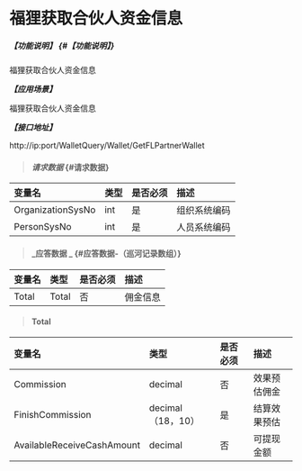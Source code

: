 # 福狸获取合伙人资金信息

##### _【功能说明】_ {#【功能说明】}

福狸获取合伙人资金信息

_**【应用场景】**_

福狸获取合伙人资金信息

_**【接口地址】**_

http://ip:port/WalletQuery/Wallet/GetFLPartnerWallet

> #### _请求数据_ {#请求数据}

| 变量名 | 类型 | 是否必须 | 描述 |
| :--- | :--- | :--- | :--- |
| OrganizationSysNo | int | 是 | 组织系统编码 |
| PersonSysNo| int | 是 | 人员系统编码 |



> #### _应答数据 _ {#应答数据-（巡河记录数组）}

| 变量名 | 类型 | 是否必须 | 描述 |
| :--- | :--- | :--- | :--- |
| Total| Total| 否 | 佣金信息 |


> #### Total

| 变量名 | 类型 | 是否必须 | 描述 |
| :--- | :--- | :--- | :--- |
| Commission| decimal | 否 | 效果预估佣金 |
| FinishCommission| decimal（18，10） | 是 | 结算效果预估 |
| AvailableReceiveCashAmount| decimal | 否 | 可提现金额 |


